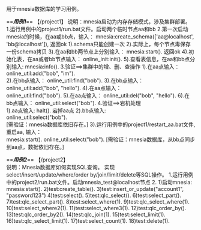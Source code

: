 用于mnesia数据库的学习用例。

==***用例1***== 【/project1】
说明：mnesia启动为内存存储模式，涉及集群部署。 
1.运行用例中的project1/run.bat文件。启动两个临时节点aa和bb
2.第一次启动mnesia的时候，在aa或bb点，输入：
    mnesia:create_schema(['aa@localhost', 'bb@localhost']),
    返回ok
    1).schema只能创建一次
    2).实际上，每个节点毒保存一份schema拷贝
    3).在aa和bb两节点上分别输入：
        mnesia:start().
        返回ok
    4).初始化表，在aa或者bb节点输入：
        online_init:init().
    5).查看表信息，在aa和bb点分别输入:
        mnesia:info().
3.验证==>集群中的增、删、查操作
    1).在aa点输入：
        online_util:add("bob", "im").      
    2).在bb点输入：
        online_util:find("bob").
    3).在bb点输入：
        online_util:add("bob", "hello").
    4).在aa点输入：              
        online_util:find("bob").
    5).在aa点输入：
        online_util:del("bob", "hello").
    6).在bb点输入：
        online_util:select("bob").
4.验证==>宕机处理        
    1).aa点输入:
        halt(). 
        宕掉aa点
    2).bb点输入:    
        online_util:select("bob").        
       [需验证：mnesia数据库依旧存在。]
    3).运行用例中的project1/restart_aa.bat文件, 重启aa, 输入：       
        mnesia:start().
        online_util:select("bob").
       [需验证：mnesia数据库，从bb点同步到aa点，数据依旧存在。]

==***用例2***== 【/project2】      
说明：Mnesia数据库如何实现SQL查询。
    实现select/insert/update/where/order by/join/limit/delete等SQL操作。
1.运行用例中的project2/run.bat文件。启动mnesia_test@localhost节点
2. 1)启动mnesia:
        mnesia:start().
   2)test:create_table().
   3)test:insert_or_update("account1", "password123")
   4)test:select().
   5)test:qlc_select().
   6)test:select_part().
   7)test:qlc_select_part().
   8)test:select_where(1).
   9)test:qlc_select_where(1).
   10)test:select_where2(1).
   11)test:select_where3(1).
   12)test:qlc_order_by().
   13)test:qlc_order_by2().
   14)test:qlc_join(1).
   15)test:select_limit(1).
   16)test:qlc_select_limit(1).
   17)test:select_count(1).
   18)test:delete(1).
